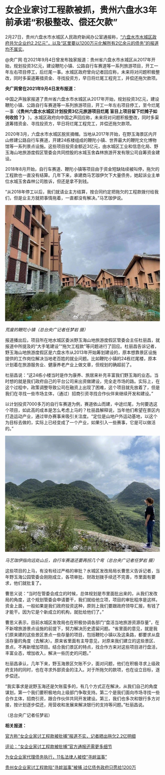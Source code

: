 # 女企业家讨工程款被抓，贵州六盘水3年前承诺“积极整改、偿还欠款”

2月27日，贵州六盘水市水城区人民政府新闻办公室通报称，[“六盘水市水城区政府共欠企业约2.2亿元”，以及“区里要以1200万元化解所有2亿余元的债务”的报道均不属实](https://news.qq.com/rain/a/20240227A00JFR00)。

@央广网
在2021年9月4日曾发布独家报道：贵州省六盘水市水城区从2017年开始，规划投资3亿元，建设鞭陀小镇、公路自行车赛道等一系列旅游项目，开工一年左右项目停工，后烂尾一事。水城区政府曾向记者回应称，未来将对问题积极整改，同时多渠道筹措资金、寻找投资方，早日将烂尾工程完工，并偿还拖欠款项。

**央广网曾在2021年9月4日发布报道：**

中国之声独家报道了贵州省六盘水市水城区从2017年开始，规划投资3亿元，建设鞭陀小镇、公路自行车赛道等一系列旅游项目，开工一年左右项目停工，至今烂尾一事（**《贵州六盘水水城区计划投资3亿元旅游项目烂尾
盲目上项目留下烂摊子如何收拾？》**
）。水城区政府向中国之声回应称，未来将对问题积极整改，同时多渠道筹措资金、寻找投资方，早日将烂尾工程完工，并偿还拖欠款项。

2020年3月，六盘水市水城区脱贫摘帽。当地从2017年开始，在野玉海景区内开山修建公路自行车赛道，开建24栋楼组成的鞭陀小镇、世界最大的鞭陀文化博物馆等一系列景点设施。这些项目投资金额近3亿元，由水城区工业和信息化局、野玉海山地旅游度假区管委会共同控股的水城玉舍森林旅游开发有限公司自筹资金建设。

2018年8月开始，自行车赛道、鞭陀小镇等项目由于资金短缺陆续被叫停，拖欠的工程款也一直没有结算。几年下来，承建商马艺珈伊欠下大量债务，她起诉业主单位水城玉舍森林公司胜诉，但还是拿不到钱。

“从2018年停工以后，我们就请业主方结算，按合同约定把拖欠的工程款拨付给我们，但是业主方就把事情拖着，一直都没有解决。”马艺珈伊说。

![1735e0bc725f16cc23f050f290aa159c.jpg](https://raw.githubusercontent.com/qqhsx/qqnews_image/main/2024/02/27/女企业家讨工程款被抓，贵州六盘水3年前承诺“积极整改、偿还欠款”/1735e0bc725f16cc23f050f290aa159c.jpg)

_荒废的鞭陀小镇（总台央广记者任梦岩 摄）_

报道播出后，项目所在地水城区委派野玉海山地旅游度假区管委会主任杜丽昌，就报道中所提及的“大手笔建设”“拖欠工程款”等问题进行了回应。杜丽昌告诉记者，野玉海山地旅游度假区是六盘水市从2013年开始筹划建设的，原本想靠景区设施提供的工作岗位解决当地老百姓的就业问题。比如鞭陀小镇的24栋烂尾楼，原本计划着在旅游服务业、健康养老产业上做文章，但规划的确超前了。

杜丽昌说：“这24栋小楼当时是作为康养、旅居来补充丰富我们野玉海的业态。当时想的就是我们政府自己的平台公司来出资做建设，完全走市场的路。实际上，在这个过程中，政策调整导致公司在融资上出现了困难，这个项目就先放着了，但是我们在寻找一些市场主体，（通过）招商引资寻找合作伙伴来继续开发和建设。”

以计划投资7000多万的自行车赛道为例，赛道依山而建，中途烂尾，为何要选这个项目，如此高的成本是怎么考虑上马的？杜丽昌解释说，当年他们希望在景区内打造运动产业，通过举办赛事来吸引关注度。“定位是山地户外运动基地，以这个为目标去做的，实际上已经变成了一个产业，如果引入一些赛事，它是可以做活的。”

![2dfac64dd84c861d8f62ee84d62d5622.jpg](https://raw.githubusercontent.com/qqhsx/qqnews_image/main/2024/02/27/女企业家讨工程款被抓，贵州六盘水3年前承诺“积极整改、偿还欠款”/2dfac64dd84c861d8f62ee84d62d5622.jpg)

_马艺珈伊指向远处山丘，自行车赛道还要再拐几个弯（总台央广记者任梦岩 摄）_

这些项目的上马，有没有经过严格的审批？水城区发改局局长曹思义告诉记者，当年野玉海公园管委会刚刚成立，各项审批、财政划拨手续还不完善，市里面有要求，他们就批复了。

曹思义说：“当时在管委会成立的时候，总体规划是市里面批出来的，从我们发改局的角度，这个规划管委会申请要干，我们就给他立项，项目的审批程序是这样。资金上面，一般如果是我们政府投资这种，原则上我们要跟政府领导汇报，有钱了才能干。因为它是个新成立的机构，就批给他们了。”

曹思义表示，目前水城区发改局也在积极协调各部门“盘活当地旅游资源存量”，在不新增旅游景点设施的前提下，努力解决历史遗留问题。“省里面的意见，就是我们原来建的这些景区景点一些存量的项目，包括鞭陀小镇以及这条路，都要求从盘活存量的角度（去解决）。原来省里面有主导意见，对原来我们建立的这些景区、景点，不再新增加项目。结合我们景区的特点，找合作方来对这些项目进行盘活，丰富业态，增加收入，解决一些历史的问题。”

杜丽昌承认，几年下来，野玉海景区欠账不少，面对问题，他们在积极寻求上级政府支持的同时，也在寻求外部资金的注入。对于所拖欠的款项，也在设立目标，逐步偿还。

“我实事求是说野玉海还是欠账蛮多的，有几个方式正在解决，从我们自己的角度谋划，第一个我们要积极地向上级部门争取支持。第二个是我们面向市场寻找一些合作主体，招商引资，跟合作伙伴共同开发建设。第三，我们也多次和银行多方对接，按计划逐步偿还，用营收和发展来解决银行的支持等问题。”杜丽昌说。

（总台央广记者任梦岩）

**相关报道：**

[官方称“女企业家讨工程款被批捕”报道不实，记者晒出拖欠2.2亿明细](https://news.qq.com/rain/a/20240227A04D1200)

[评论：“女企业家讨工程款被批捕”官方通报还需更多细节](https://news.qq.com/rain/a/20240227A02OBK00)

[为女企业家代理债务执行，11名法律人被控“寻衅滋事” ](https://news.qq.com/rain/a/20240226A05HAH00)

[贵州女企业家讨工程款陷“寻衅滋事”被捕 过亿债务政府只愿给1200万
](https://news.qq.com/rain/a/20240225A06K4F00)

